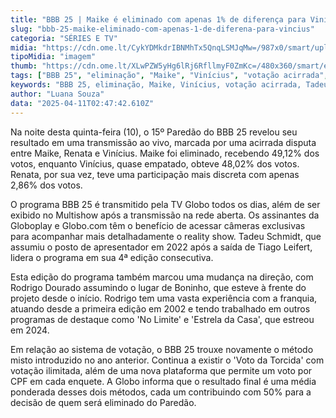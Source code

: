 ```yaml
---
title: "BBB 25 | Maike é eliminado com apenas 1% de diferença para Vinícius"
slug: "bbb-25-maike-eliminado-com-apenas-1-de-diferena-para-vincius"
categoria: "SÉRIES E TV"
midia: "https://cdn.ome.lt/CykYDMkdrIBNMhTx5QnqLSMJqMw=/987x0/smart/uploads/conteudo/fotos/bbb25-maike-eliminado.jpg"
tipoMidia: "imagem"
thumb: "https://cdn.ome.lt/XLwPZW5yHg6lRj6RfllmyF0ZmKc=/480x360/smart/extras/conteudos/bbb25-maike-eliminado-peq.jpg"
tags: ["BBB 25", "eliminação", "Maike", "Vinícius", "votação acirrada", "Tadeu Schmidt", "Rodrigo Dourado", "Globo"]
keywords: "BBB 25, eliminação, Maike, Vinícius, votação acirrada, Tadeu Schmidt, Rodrigo Dourado, Globo"
author: "Luana Souza"
data: "2025-04-11T02:47:42.610Z"
---
```


Na noite desta quinta-feira (10), o 15º Paredão do BBB 25 revelou seu resultado em uma transmissão ao vivo, marcada por uma acirrada disputa entre Maike, Renata e Vinícius. Maike foi eliminado, recebendo 49,12% dos votos, enquanto Vinícius, quase empatado, obteve 48,02% dos votos. Renata, por sua vez, teve uma participação mais discreta com apenas 2,86% dos votos.

O programa BBB 25 é transmitido pela TV Globo todos os dias, além de ser exibido no Multishow após a transmissão na rede aberta. Os assinantes da Globoplay e Globo.com têm o benefício de acessar câmeras exclusivas para acompanhar mais detalhadamente o reality show. Tadeu Schmidt, que assumiu o posto de apresentador em 2022 após a saída de Tiago Leifert, lidera o programa em sua 4ª edição consecutiva.

Esta edição do programa também marcou uma mudança na direção, com Rodrigo Dourado assumindo o lugar de Boninho, que esteve à frente do projeto desde o início. Rodrigo tem uma vasta experiência com a franquia, atuando desde a primeira edição em 2002 e tendo trabalhado em outros programas de destaque como 'No Limite' e 'Estrela da Casa', que estreou em 2024.

Em relação ao sistema de votação, o BBB 25 trouxe novamente o método misto introduzido no ano anterior. Continua a existir o 'Voto da Torcida' com votação ilimitada, além de uma nova plataforma que permite um voto por CPF em cada enquete. A Globo informa que o resultado final é uma média ponderada desses dois métodos, cada um contribuindo com 50% para a decisão de quem será eliminado do Paredão.